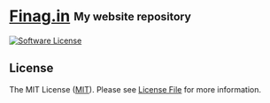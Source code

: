 <h1><a href="https://Finag.in">Finag.in</a> <sub><sup>My website repository</sup></sub></h1>

[![Software License][ico-license]](LICENSE)

## License

The MIT License ([MIT](https://opensource.org/licenses/MIT)). Please see [License File](LICENSE) for more information.

[ico-license]: https://img.shields.io/github/license/mashape/apistatus.svg
